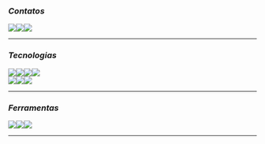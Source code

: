 
### *Contatos*


<div style="display:flex;margin:auto">
        <a href="https://www.instagram.com/louiz_s2/"><img src="https://img.shields.io/badge/Instagram-E4405F?style=for-the-badge&logo=instagram&logoColor=white" /></a>
        <a href="https://mail.google.com/mail/u/0/?fs=1&tf=cm&to=60fps007@gmail.com&su=Vamos%20Trabalhar&body=Muito%20obrigado%20por%20estar%20me%20dando%20essa%20oportunidade"> 
         <img src="https://img.shields.io/badge/Gmail-D14836?style=for-the-badge&logo=gmail&logoColor=white" />
        </a>
        <a href="https://discord.com/users/686299906121793553/"><img src="https://img.shields.io/badge/Discord-7289DA?style=for-the-badge&logo=discord&logoColor=white" /></a>
</div>

<hr>

### *Tecnologias*

<div style="display:flex">
        <img src="https://img.shields.io/badge/JavaScript-F7DF1E?style=for-the-badge&logo=javascript&logoColor=black" />
        <img src="https://img.shields.io/badge/TypeScript-007ACC?style=for-the-badge&logo=typescript&logoColor=white" />
        <img src="https://img.shields.io/badge/Node.js-43853D?style=for-the-badge&logo=node.js&logoColor=white" />
        <img src="https://img.shields.io/badge/Express.js-404D59?style=for-the-badge" />
</div>
        
<div style="display:flex">
        <img src="https://img.shields.io/badge/HTML5-E34F26?style=for-the-badge&logo=html5&logoColor=white" />
        <img src="https://img.shields.io/badge/CSS3-1572B6?style=for-the-badge&logo=css3&logoColor=white" />
        <img src="https://img.shields.io/badge/Bootstrap-563D7C?style=for-the-badge&logo=bootstrap&logoColor=white" />
</div>

<hr>

### *Ferramentas*

<div style="display:flex">
        <img src="https://img.shields.io/badge/Insomnia-5849be?style=for-the-badge&logo=Insomnia&logoColor=white" />
        <img src="https://img.shields.io/badge/Git-F05032?style=for-the-badge&logo=git&logoColor=white" />
        <img src="https://img.shields.io/badge/Trello-0052CC?style=for-the-badge&logo=trello&logoColor=white" />
        
</div>
<hr>














